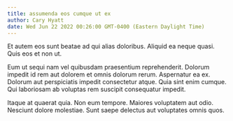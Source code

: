 ```yaml
---
title: assumenda eos cumque ut ex
author: Cary Hyatt
date: Wed Jun 22 2022 00:26:00 GMT-0400 (Eastern Daylight Time)
---
```

Et autem eos sunt beatae ad qui alias doloribus. Aliquid ea neque quasi. Quis eos et non ut.

 Eum ut sequi nam vel quibusdam praesentium reprehenderit. Dolorum impedit id rem aut dolorem et omnis dolorum rerum. Aspernatur ea ex. Dolorum aut perspiciatis impedit consectetur atque. Quia sint enim cumque. Qui laboriosam ab voluptas rem suscipit consequatur impedit.

 Itaque at quaerat quia. Non eum tempore. Maiores voluptatem aut odio. Nesciunt dolore molestiae. Sunt saepe delectus aut voluptates omnis quos.